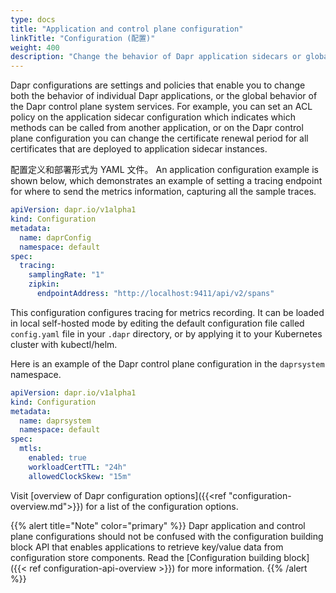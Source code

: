 ```yaml
---
type: docs
title: "Application and control plane configuration"
linkTitle: "Configuration (配置)"
weight: 400
description: "Change the behavior of Dapr application sidecars or globally on Dapr control plane system services"
---
```


Dapr configurations are settings and policies that enable you to change both the behavior of individual Dapr applications, or the global behavior of the Dapr control plane system services. For example, you can set an ACL policy on the application sidecar configuration which indicates which methods can be called from another application, or on the Dapr control plane configuration you can change the certificate renewal period for all certificates that are deployed to application sidecar instances.

配置定义和部署形式为 YAML 文件。 An application configuration example is shown below, which demonstrates an example of setting a tracing endpoint for where to send the metrics information, capturing all the sample traces.

```yaml
apiVersion: dapr.io/v1alpha1
kind: Configuration
metadata:
  name: daprConfig
  namespace: default
spec:
  tracing:
    samplingRate: "1"
    zipkin:
      endpointAddress: "http://localhost:9411/api/v2/spans"
```

This configuration configures tracing for metrics recording. It can be loaded in local self-hosted mode by editing the default configuration file called `config.yaml` file in your `.dapr` directory, or by applying it to your Kubernetes cluster with kubectl/helm.

Here is an example of the Dapr control plane configuration in the `daprsystem` namespace.

```yaml
apiVersion: dapr.io/v1alpha1
kind: Configuration
metadata:
  name: daprsystem
  namespace: default
spec:
  mtls:
    enabled: true
    workloadCertTTL: "24h"
    allowedClockSkew: "15m"
```

Visit [overview of Dapr configuration options]({{<ref "configuration-overview.md">}}) for a list of the configuration options.

{{% alert title="Note" color="primary" %}}
Dapr application and control plane configurations should not be confused with the configuration building block API that enables applications to retrieve key/value data from configuration store components. Read the [Configuration building block]({{< ref configuration-api-overview >}}) for more information.
{{% /alert %}}
